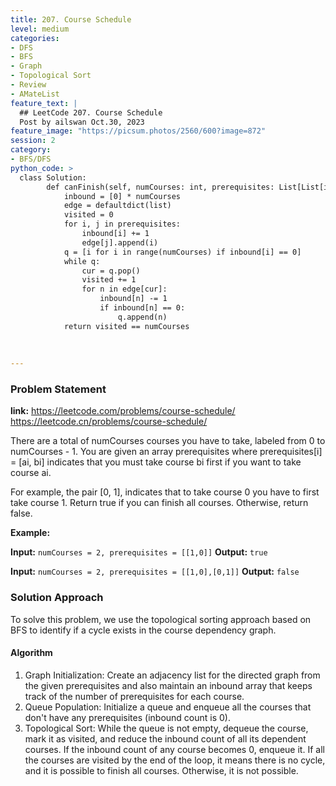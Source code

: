 ```yaml
---
title: 207. Course Schedule
level: medium
categories:
- DFS
- BFS
- Graph
- Topological Sort
- Review
- AMateList
feature_text: |
  ## LeetCode 207. Course Schedule
  Post by ailswan Oct.30, 2023
feature_image: "https://picsum.photos/2560/600?image=872"
session: 2
category:
- BFS/DFS
python_code: >
  class Solution:
        def canFinish(self, numCourses: int, prerequisites: List[List[int]]) -> bool:
            inbound = [0] * numCourses
            edge = defaultdict(list)
            visited = 0
            for i, j in prerequisites:
                inbound[i] += 1
                edge[j].append(i)
            q = [i for i in range(numCourses) if inbound[i] == 0]
            while q:
                cur = q.pop()
                visited += 1
                for n in edge[cur]:
                    inbound[n] -= 1
                    if inbound[n] == 0:
                        q.append(n)
            return visited == numCourses
                    
            
   
---
```


### Problem Statement
**link:**
https://leetcode.com/problems/course-schedule/
https://leetcode.cn/problems/course-schedule/
 
There are a total of numCourses courses you have to take, labeled from 0 to numCourses - 1. You are given an array prerequisites where prerequisites[i] = [ai, bi] indicates that you must take course bi first if you want to take course ai.

For example, the pair [0, 1], indicates that to take course 0 you have to first take course 1.
Return true if you can finish all courses. Otherwise, return false.

 

**Example:**

**Input:** `numCourses = 2, prerequisites = [[1,0]]`
**Output:** `true`
 
**Input:** `numCourses = 2, prerequisites = [[1,0],[0,1]]`
**Output:** `false`

### Solution Approach
To solve this problem, we use the topological sorting approach based on BFS to identify if a cycle exists in the course dependency graph.

#### Algorithm
1. Graph Initialization: Create an adjacency list for the directed graph from the given prerequisites and also maintain an inbound array that keeps track of the number of prerequisites for each course.
2. Queue Population: Initialize a queue and enqueue all the courses that don't have any prerequisites (inbound count is 0).
3. Topological Sort: While the queue is not empty, dequeue the course, mark it as visited, and reduce the inbound count of all its dependent courses. If the inbound count of any course becomes 0, enqueue it. If all the courses are visited by the end of the loop, it means there is no cycle, and it is possible to finish all courses. Otherwise, it is not possible.